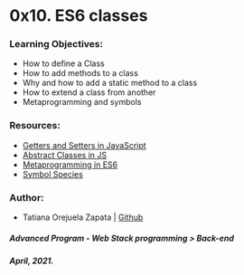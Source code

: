 # 0x10. ES6 classes

### Learning Objectives:
* How to define a Class
* How to add methods to a class
* Why and how to add a static method to a class
* How to extend a class from another
* Metaprogramming and symbols

### Resources:
* [Getters and Setters in JavaScript](https://www.marcusnoble.co.uk/2018-01-26-getters-and-setters-in-javascript/)
* [Abstract Classes in JS](https://ilikekillnerds.com/2015/06/abstract-classes-in-javascript/)
* [Metaprogramming in ES6](https://www.keithcirkel.co.uk/metaprogramming-in-es6-symbols/#symbolspecies)
* [Symbol Species](https://developer.mozilla.org/en-US/docs/Web/JavaScript/Reference/Global_Objects/Symbol/species)


### Author:
* Tatiana Orejuela Zapata | [Github](https://github.com/tatsOre)

##### Advanced Program - Web Stack programming > Back-end
##### April, 2021.
